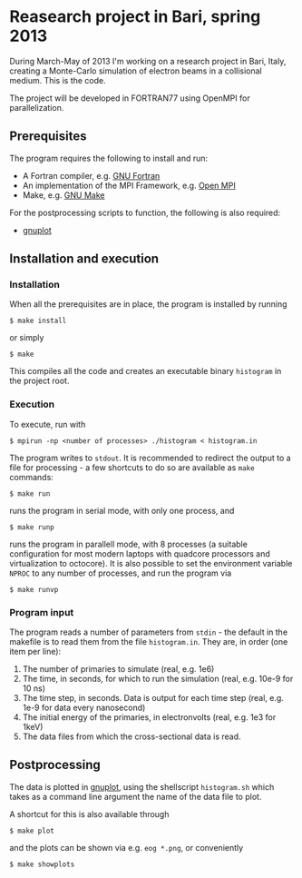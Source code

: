 Reasearch project in Bari, spring 2013
===============

During March-May of 2013 I'm working on a research project in Bari, Italy, creating a Monte-Carlo simulation of electron beams in a collisional medium. This is the code.

The project will be developed in FORTRAN77 using OpenMPI for parallelization.

## Prerequisites

The program requires the following to install and run:

  * A Fortran compiler, e.g. [GNU Fortran](http://gcc.gnu.org/fortran/)
  * An implementation of the MPI Framework, e.g. [Open MPI](http://www.open-mpi.org/)
  * Make, e.g. [GNU Make](http://www.gnu.org/software/make/)

For the postprocessing scripts to function, the following is also required:

  * [gnuplot](http://www.gnuplot.info/)

## Installation and execution

### Installation

When all the prerequisites are in place, the program is installed by running

    $ make install

or simply

    $ make

This compiles all the code and creates an executable binary `histogram` in the project root. 

### Execution

To execute, run with

    $ mpirun -np <number of processes> ./histogram < histogram.in

The program writes to `stdout`. It is recommended to redirect the output to a file for processing - a few shortcuts to do so are available as `make` commands:

    $ make run

runs the program in serial mode, with only one process, and 

    $ make runp

runs the program in parallell mode, with 8 processes (a suitable configuration for most modern laptops with quadcore processors and virtualization to octocore). It is also possible to set the environment variable `NPROC` to any number of processes, and run the program via

    $ make runvp

### Program input

The program reads a number of parameters from `stdin` - the default in the makefile is to read them from the file `histogram.in`. They are, in order (one item per line):

  1. The number of primaries to simulate (real, e.g. 1e6)
  2. The time, in seconds, for which to run the simulation (real, e.g. 10e-9 for 10 ns)
  3. The time step, in seconds. Data is output for each time step (real, e.g. 1e-9 for data every nanosecond)
  4. The initial energy of the primaries, in electronvolts (real, e.g. 1e3 for 1keV)
  5. The data files from which the cross-sectional data is read.

## Postprocessing

The data is plotted in [gnuplot](http://www.gnuplot.info/), using the shellscript `histogram.sh` which takes as a command line argument the name of the data file to plot.

A shortcut for this is also available through

    $ make plot

and the plots can be shown via e.g. `eog *.png`, or conveniently

    $ make showplots